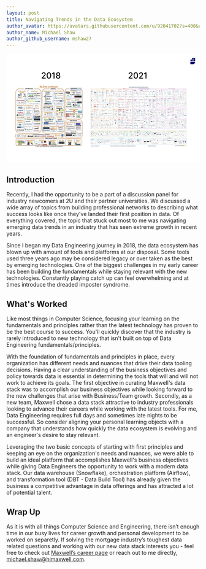 ```yaml
---
layout: post
title: Navigating Trends in the Data Ecosystem
author_avatar: https://avatars.githubusercontent.com/u/92041702?s=400&u=e16dcdc9176275e804934ce795fbb3c84de9c659&v=4
author_name: Michael Shaw
author_github_username: mshaw27
---
```

![Three Years in Data](../images/posts/2022-04-22-navigating-emerging-data-trends/three-years-in-data.jpg)

## Introduction

Recently, I had the opportunity to be a part of a discussion panel for industry newcomers at 2U and their partner universities. We discussed a wide array of topics from building professional networks to describing what success looks like once they've landed their first position in data. Of everything covered, the topic that stuck out most to me was navigating emerging data trends in an industry that has seen extreme growth in recent years. 

Since I began my Data Engineering journey in 2018, the data ecosystem has blown up with amount of tools and platforms at our disposal. Some tools used three years ago may be considered legacy or over taken as the best by emerging technologies. One of the biggest challenges in my early career has been building the fundamentals while staying relevant with the new technologies. Constantly playing catch up can feel overwhelming and at times introduce the dreaded imposter syndrome. 


## What's Worked

Like most things in Computer Science, focusing your learning on the fundamentals and principles rather than the latest technology has proven to be the best course to success. You'll quickly discover that the industry is rarely introduced to new technology that isn't built on top of Data Engineering fundamentals/principles. 

With the foundation of fundamentals and principles in place, every organization has different needs and nuances that drive their data tooling decisions. Having a clear understanding of the business objectives and policy towards data is essential in determining the tools that will and will not work to achieve its goals. The first objective in curating Maxwell's data stack was to accomplish our business objectives while looking forward to the new challenges that arise with Business/Team growth. Secondly, as a new team, Maxwell chose a data stack attractive to industry professionals looking to advance their careers while working with the latest tools. For me, Data Engineering requires full days and sometimes late nights to be successful. So consider aligning your personal learning objects with a company that understands how quickly the data ecosystem is evolving and an engineer's desire to stay relevant. 

Leveraging the two basic concepts of starting with first principles and keeping an eye on the organization's needs and nuances, we were able to build an ideal platform that accomplishes Maxwell's business objectives while giving Data Engineers the opportunity to work with a modern data stack. Our data warehouse (Snowflake), orchestration platform (Airflow), and transformation tool (DBT - Data Build Tool) has already given the business a competitive advantage in data offerings and has attracted a lot of potential talent.


## Wrap Up

As it is with all things Computer Science and Engineering, there isn’t enough time in our busy lives for career growth and personal development to be worked on separetly. If solving the mortgage industry’s toughest data related questions and working with our new data stack interests you - feel free to check out [Maxwell’s career page](https://ats.comparably.com/api/v1/lvr/himaxwell) or reach out to me directly, michael.shaw@himaxwell.com. 
